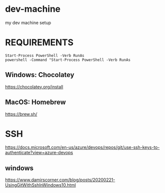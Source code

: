 # dev-machine

my dev machine setup

# REQUIREMENTS

```
Start-Process PowerShell -Verb RunAs
powershell -Command "Start-Process PowerShell -Verb RunAs
```

## Windows: Chocolatey

https://chocolatey.org/install

## MacOS: Homebrew

https://brew.sh/


# SSH

https://docs.microsoft.com/en-us/azure/devops/repos/git/use-ssh-keys-to-authenticate?view=azure-devops

## windows 

https://www.damirscorner.com/blog/posts/20200221-UsingGitWithSshInWindows10.html





